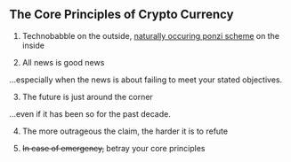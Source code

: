 ## The Core Principles of Crypto Currency

1. Technobabble on the outside, [naturally occuring ponzi scheme](https://openknowledge.worldbank.org/handle/10986/19358) on the inside

2. All news is good news

...especially when the news is about failing to meet your stated objectives.

3. The future is just around the corner

...even if it has been so for the past decade.

4. The more outrageous the claim, the harder it is to refute

5. ~~In case of emergency,~~ betray your core principles
